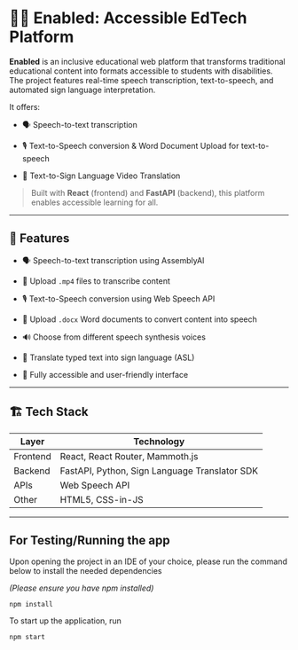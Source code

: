 # 🧏‍♂️ Enabled: Accessible EdTech Platform

**Enabled** is an inclusive educational web platform that transforms traditional educational content into formats accessible to students with disabilities. The project features real-time speech transcription, text-to-speech, and automated sign language interpretation.

It offers:

- 🗣️ Speech-to-text transcription

- 🎙️ Text-to-Speech conversion & Word Document Upload for text-to-speech

- 🤟 Text-to-Sign Language Video Translation

> Built with **React** (frontend) and **FastAPI** (backend), this platform enables accessible learning for all.

---

## 🚀 Features

- 🗣️ Speech-to-text transcription using AssemblyAI

- 📂 Upload `.mp4` files to transcribe content

- 🎙️ Text-to-Speech conversion using Web Speech API

- 📂 Upload `.docx` Word documents to convert content into speech

- 🔊 Choose from different speech synthesis voices

- 🤟 Translate typed text into sign language (ASL)

- 🔗 Fully accessible and user-friendly interface

---

## 🏗️ Tech Stack

| Layer    | Technology                                    |
| -------- | --------------------------------------------- |
| Frontend | React, React Router, Mammoth.js               |
| Backend  | FastAPI, Python, Sign Language Translator SDK |
| APIs     | Web Speech API                                |
| Other    | HTML5, CSS-in-JS                              |

---
## For Testing/Running the app
Upon opening the project in an IDE of your choice, please run the command below to install the needed dependencies

_(Please ensure you have npm installed)_

```
npm install
```

To start up the application, run

```
npm start
```
